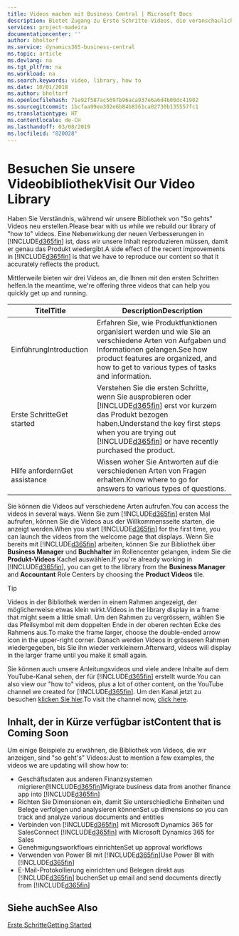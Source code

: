 ```yaml
---
title: Videos machen mit Business Central | Microsoft Docs
description: Bietet Zugang zu Erste Schritte-Videos, die veranschaulichen, wie häufige Aufgaben ausgeführt werden.
services: project-madeira
documentationcenter: ''
author: bholtorf
ms.service: dynamics365-business-central
ms.topic: article
ms.devlang: na
ms.tgt_pltfrm: na
ms.workload: na
ms.search.keywords: video, library, how to
ms.date: 10/01/2018
ms.author: bholtorf
ms.openlocfilehash: 71e92f587ac5697b96aca937e6a6d4b00dc41902
ms.sourcegitcommit: 1bcfaa99ea302e6b84b8361ca02730b135557fc1
ms.translationtype: HT
ms.contentlocale: de-CH
ms.lasthandoff: 03/08/2019
ms.locfileid: "820028"
---
```

# <a name="visit-our-video-library"></a><span data-ttu-id="e1fa2-103">Besuchen Sie unsere Videobibliothek</span><span class="sxs-lookup"><span data-stu-id="e1fa2-103">Visit Our Video Library</span></span>
<span data-ttu-id="e1fa2-104">Haben Sie Verständnis, während wir unsere Bibliothek von "So gehts" Videos neu erstellen.</span><span class="sxs-lookup"><span data-stu-id="e1fa2-104">Please bear with us while we rebuild our library of "how to" videos.</span></span> <span data-ttu-id="e1fa2-105">Eine Nebenwirkung der neuen Verbesserungen in [!INCLUDE[d365fin](includes/d365fin_md.md)] ist, dass wir unsere Inhalt reproduzieren müssen, damit er genau das Produkt wiedergibt.</span><span class="sxs-lookup"><span data-stu-id="e1fa2-105">A side effect of the recent improvements in [!INCLUDE[d365fin](includes/d365fin_md.md)] is that we have to reproduce our content so that it accurately reflects the product.</span></span> 

<span data-ttu-id="e1fa2-106">Mittlerweile bieten wir drei Videos an, die Ihnen mit den ersten Schritten helfen.</span><span class="sxs-lookup"><span data-stu-id="e1fa2-106">In the meantime, we're offering three videos that can help you quickly get up and running.</span></span>

|<span data-ttu-id="e1fa2-107">Titel</span><span class="sxs-lookup"><span data-stu-id="e1fa2-107">Title</span></span>|<span data-ttu-id="e1fa2-108">Description</span><span class="sxs-lookup"><span data-stu-id="e1fa2-108">Description</span></span>|
|----|----|
|<span data-ttu-id="e1fa2-109">Einführung</span><span class="sxs-lookup"><span data-stu-id="e1fa2-109">Introduction</span></span>|<span data-ttu-id="e1fa2-110">Erfahren Sie, wie Produktfunktionen organisiert werden und wie Sie an verschiedene Arten von Aufgaben und Informationen gelangen.</span><span class="sxs-lookup"><span data-stu-id="e1fa2-110">See how product features are organized, and how to get to various types of tasks and information.</span></span>|
|<span data-ttu-id="e1fa2-111">Erste Schritte</span><span class="sxs-lookup"><span data-stu-id="e1fa2-111">Get started</span></span>|<span data-ttu-id="e1fa2-112">Verstehen Sie die ersten Schritte, wenn Sie ausprobieren oder [!INCLUDE[d365fin](includes/d365fin_md.md)] erst vor kurzem das Produkt bezogen haben.</span><span class="sxs-lookup"><span data-stu-id="e1fa2-112">Understand the key first steps when you are trying out [!INCLUDE[d365fin](includes/d365fin_md.md)] or have recently purchased the product.</span></span> |
|<span data-ttu-id="e1fa2-113">Hilfe anfordern</span><span class="sxs-lookup"><span data-stu-id="e1fa2-113">Get assistance</span></span>|<span data-ttu-id="e1fa2-114">Wissen woher Sie Antworten auf die verschiedenen Arten von Fragen erhalten.</span><span class="sxs-lookup"><span data-stu-id="e1fa2-114">Know where to go for answers to various types of questions.</span></span>|

<span data-ttu-id="e1fa2-115">Sie können die Videos auf verschiedene Arten aufrufen.</span><span class="sxs-lookup"><span data-stu-id="e1fa2-115">You can access the videos in several ways.</span></span> <span data-ttu-id="e1fa2-116">Wenn Sie zum [!INCLUDE[d365fin](includes/d365fin_md.md)] ersten Mal aufrufen, können Sie die Videos aus der Willkommensseite starten, die anzeigt werden.</span><span class="sxs-lookup"><span data-stu-id="e1fa2-116">When you start [!INCLUDE[d365fin](includes/d365fin_md.md)] for the first time, you can launch the videos from the welcome page that displays.</span></span> <span data-ttu-id="e1fa2-117">Wenn Sie bereits mit [!INCLUDE[d365fin](includes/d365fin_md.md)] arbeiten, können Sie zur Bibliothek über **Business Manager** und **Buchhalter** im Rollencenter gelangen, indem Sie die **Produkt-Videos** Kachel auswählen.</span><span class="sxs-lookup"><span data-stu-id="e1fa2-117">If you're already working in [!INCLUDE[d365fin](includes/d365fin_md.md)], you can get to the library from the **Business Manager** and **Accountant** Role Centers by choosing the **Product Videos** tile.</span></span> 

> [!Tip]  
> <span data-ttu-id="e1fa2-118">Videos in der Bibliothek werden in einem Rahmen angezeigt, der möglicherweise etwas klein wirkt.</span><span class="sxs-lookup"><span data-stu-id="e1fa2-118">Videos in the library display in a frame that might seem a little small.</span></span> <span data-ttu-id="e1fa2-119">Um den Rahmen zu vergrössern, wählen Sie das Pfeilsymbol mit dem doppelten Ende in der oberen rechten Ecke des Rahmens aus.</span><span class="sxs-lookup"><span data-stu-id="e1fa2-119">To make the frame larger, choose the double-ended arrow icon in the upper-right corner.</span></span> <span data-ttu-id="e1fa2-120">Danach werden Videos in grösseren Rahmen wiedergegeben, bis Sie ihn wieder verkleinern.</span><span class="sxs-lookup"><span data-stu-id="e1fa2-120">Afterward, videos will display in the larger frame until you make it small again.</span></span>

<span data-ttu-id="e1fa2-121">Sie können auch unsere Anleitungsvideos und viele andere Inhalte auf dem YouTube-Kanal sehen, der für [!INCLUDE[d365fin](includes/d365fin_md.md)] erstellt wurde.</span><span class="sxs-lookup"><span data-stu-id="e1fa2-121">You can also view our "how to" videos, plus a lot of other content, on the YouTube channel we created for [!INCLUDE[d365fin](includes/d365fin_md.md)].</span></span> <span data-ttu-id="e1fa2-122">Um den Kanal jetzt zu besuchen [klicken Sie hier](https://go.microsoft.com/fwlink/?linkid=851533).</span><span class="sxs-lookup"><span data-stu-id="e1fa2-122">To visit the channel now, [click here](https://go.microsoft.com/fwlink/?linkid=851533).</span></span>

## <a name="content-that-is-coming-soon"></a><span data-ttu-id="e1fa2-123">Inhalt, der in Kürze verfügbar ist</span><span class="sxs-lookup"><span data-stu-id="e1fa2-123">Content that is Coming Soon</span></span>
<span data-ttu-id="e1fa2-124">Um einige Beispiele zu erwähnen, die Bibliothek von Videos, die wir anzeigen, sind "so geht's" Videos:</span><span class="sxs-lookup"><span data-stu-id="e1fa2-124">Just to mention a few examples, the videos we are updating will show how to:</span></span>  

* <span data-ttu-id="e1fa2-125">Geschäftsdaten aus anderen Finanzsystemen migrieren[!INCLUDE[d365fin](includes/d365fin_md.md)]</span><span class="sxs-lookup"><span data-stu-id="e1fa2-125">Migrate business data from another finance app into [!INCLUDE[d365fin](includes/d365fin_md.md)]</span></span>  
* <span data-ttu-id="e1fa2-126">Richten Sie Dimensionen ein, damit Sie unterschiedliche Einheiten und Belege verfolgen und analysieren können</span><span class="sxs-lookup"><span data-stu-id="e1fa2-126">Set up dimensions so you can track and analyze various documents and entities</span></span>
* <span data-ttu-id="e1fa2-127">Verbinden von [!INCLUDE[d365fin](includes/d365fin_md.md)] mit Microsoft Dynamics 365 for Sales</span><span class="sxs-lookup"><span data-stu-id="e1fa2-127">Connect [!INCLUDE[d365fin](includes/d365fin_md.md)] with Microsoft Dynamics 365 for Sales</span></span>
* <span data-ttu-id="e1fa2-128">Genehmigungsworkflows einrichten</span><span class="sxs-lookup"><span data-stu-id="e1fa2-128">Set up approval workflows</span></span>  
* <span data-ttu-id="e1fa2-129">Verwenden von Power BI mit [!INCLUDE[d365fin](includes/d365fin_md.md)]</span><span class="sxs-lookup"><span data-stu-id="e1fa2-129">Use Power BI with [!INCLUDE[d365fin](includes/d365fin_md.md)]</span></span>  
* <span data-ttu-id="e1fa2-130">E-Mail-Protokollierung einrichten und Belegen direkt aus [!INCLUDE[d365fin](includes/d365fin_md.md)] buchen</span><span class="sxs-lookup"><span data-stu-id="e1fa2-130">Set up email and send documents directly from [!INCLUDE[d365fin](includes/d365fin_md.md)]</span></span>  

## <a name="see-also"></a><span data-ttu-id="e1fa2-131">Siehe auch</span><span class="sxs-lookup"><span data-stu-id="e1fa2-131">See Also</span></span>
[<span data-ttu-id="e1fa2-132">Erste Schritte</span><span class="sxs-lookup"><span data-stu-id="e1fa2-132">Getting Started</span></span>](product-get-started.md)
